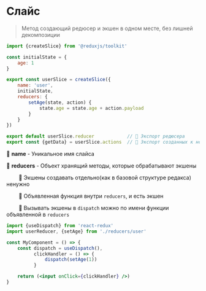 # Слайс
> Метод создающий редюсер и экшен в одном месте, без лишней декомпозиции

```javascript
import {createSlice} from '@reduxjs/toolkit'

const initialState = {
    age: 1
}

export const userSlice = createSlice({
    name: 'user', 
    initialState,
    reducers: {
        setAge(state, action) {
            state.age = state.age + action.payload    
        }        
    }
})

export default userSlice.reducer            // 🎯 Экспорт редюсера    
export const {getData} = userSlice.actions  // 🎯 Экспорт созданных к нему экшенов
```

🔹 **name** - Уникальное имя слайса

🔹 **reducers** - Объект хранящий методы, которые обрабатывают экшены

&emsp;&emsp; 🎯 Экшены создавать отдельно(как в базовой структуре редакса) ненужно

&emsp;&emsp; 🎯 Объявленная функция внутри `reducers`, и есть экшен

&emsp;&emsp; 🎯 Вызывать экшены в `dispatch` можно по имени функции объявленной в `reducers`
```jsx harmony
import {useDispatch} from 'react-redux'
import userReducer, {setAge} from './reducers/user'

const MyComponent = () => {
    const dispatch = useDispatch(),
          clickHandler = () => {
              dispatch(setAge(1))
          }

    return (<input onClick={clickHandler} />)
}
```